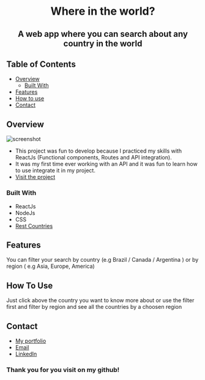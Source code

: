 <h1 align="center">Where in the world?</h1>

<h2 align="center">A web app where you can search about any country in the world</h2>

## Table of Contents

- [Overview](#overview)
  - [Built With](#built-with)
- [Features](#features)
- [How to use](#how-to-use)
- [Contact](#contact)

## Overview

![screenshot](https://im2.ezgif.com/tmp/ezgif-2-dc6897aa5c.gif)

- This project was fun to develop because I  practiced my skills with ReactJs (Functional components, Routes and API integration).
- It was my first time ever working with an API and it was fun to learn how to use integrate it in my project.
- [Visit the project](https://whereintheworldcountries.netlify.app/)

### Built With

- ReactJs
- NodeJs
- CSS
- [Rest Countries](https://restcountries.com/)

## Features

<p>You can filter your search by country (e.g Brazil / Canada / Argentina ) or by region ( e.g Asia, Europe, America)</p>

## How To Use

<p>Just click above the country you want to know more about or use the filter first and filter by region and see all the countries by a choosen region</p>

## Contact

- [My portfolio](https://guilhermezalla.github.io/)
- [Email](zallaguilherme@gmail.com)
- [LinkedIn](https://www.linkedin.com/in/guilhermezalla/)

<h3>Thank you for you visit on my github!</h3>
